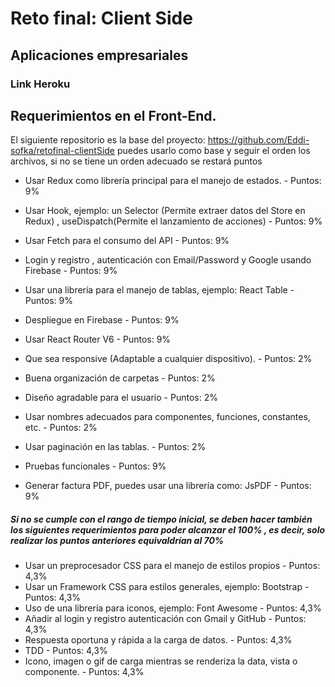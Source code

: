 # Reto final: Client Side
## Aplicaciones empresariales

### Link Heroku

## Requerimientos en el Front-End.
El siguiente repositorio es la base del proyecto: https://github.com/Eddi-sofka/retofinal-clientSide puedes usarlo como base y seguir el orden los archivos, si no se tiene un orden adecuado se restará puntos


- Usar Redux como librería principal para el manejo de estados. -  Puntos: 9%
- Usar Hook, ejemplo: un Selector (Permite extraer datos del Store en Redux) , useDispatch(Permite el lanzamiento de acciones) -  Puntos: 9%
- Usar Fetch para el consumo del API -  Puntos: 9%
- Login y registro , autenticación con Email/Password y Google usando Firebase -  Puntos: 9%
- Usar una librería para el manejo de tablas, ejemplo: React Table -  Puntos: 9%
- Despliegue en Firebase -  Puntos: 9%
- Usar React Router V6 -  Puntos: 9%

- Que sea responsive (Adaptable a cualquier dispositivo). -  Puntos: 2%
- Buena organización de carpetas  -  Puntos: 2%
- Diseño agradable para el usuario  -  Puntos: 2%
- Usar nombres adecuados para componentes, funciones, constantes, etc.  -  Puntos: 2%
- Usar paginación en las tablas.  -  Puntos: 2%
- Pruebas funcionales -  Puntos: 9%
- Generar factura PDF, puedes usar una librería como: JsPDF -  Puntos: 9%

#####  Si no se cumple con el rango de tiempo inicial, se deben hacer también los siguientes requerimientos para poder alcanzar el 100% , es decir, solo realizar los puntos anteriores equivaldrían al 70%

- Usar un preprocesador CSS para el manejo de estilos propios -  Puntos: 4,3%
- Usar un Framework CSS para estilos generales, ejemplo: Bootstrap -  Puntos: 4,3%
- Uso de una librería para iconos, ejemplo: Font Awesome -  Puntos: 4,3%
- Añadir al login y registro autenticación con Gmail y GitHub -  Puntos: 4,3%
- Respuesta oportuna y rápida a la carga de datos. -  Puntos: 4,3%
- TDD -  Puntos: 4,3%
- Icono, imagen o gif de carga mientras se renderiza la data, vista o componente. -  Puntos: 4,3%
